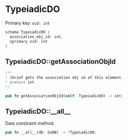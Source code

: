 # TypeiadicDO

Primary key: `oid: int`

```rust
schema TypeiadicDO {
  association_obj_id: int,
  @primary oid: int
}
```
## TypeiadicDO::getAssociationObjId

```java
/**
* @brief gets the association obj id of this element.
* @return int
*/
```
```rust
pub fn getAssociationObjId(self: TypeiadicDO) -> int;
```
## TypeiadicDO::\_\_all\_\_

Data constraint method.

```rust
pub fn __all__(db: GoDB) -> *TypeiadicDO;
```
